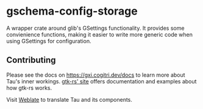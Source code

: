 # gschema-config-storage

A wrapper crate around glib's GSettings functionality. It provides some convienience functions,
making it easier to write more generic code when using GSettings for configuration.

## Contributing

Please see the docs on https://gxi.cogitri.dev/docs to learn more about Tau's inner workings. 
[gtk-rs' site](https://gtk-rs.org/) offers documentation and examples about how gtk-rs works.

Visit [Weblate](https://hosted.weblate.org/engage/gxi/) to translate Tau and its components.
